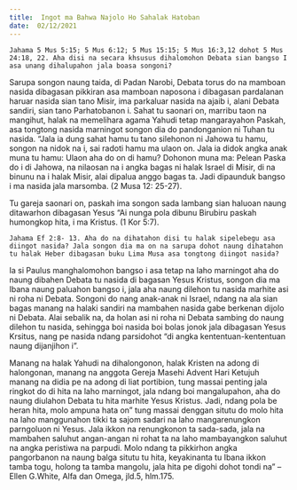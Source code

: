 ```yaml
---
title:  Ingot ma Bahwa Najolo Ho Sahalak Hatoban
date:  02/12/2021
---
```


`Jahama 5 Mus 5:15; 5 Mus 6:12; 5 Mus 15:15; 5 Mus 16:3,12 dohot 5 Mus 24:18, 22. Aha disi na secara khsusus dihalomohon Debata sian bangso I asa unang dihalupahon jala boasa songoni?`

Sarupa songon naung taida, di Padan Narobi, Debata torus do na mamboan nasida dibagasan pikkiran asa mamboan naposona i dibagasan pardalanan haruar nasida sian tano Misir, ima parkaluar nasida na ajaib i, alani Debata sandiri, sian tano Parhatobanon i. Sahat tu saonari on, marribu taon na mangihut, halak na memelihara agama Yahudi tetap mangarayahon Paskah, asa tongtong nasida marningot songon dia do pandonganion ni Tuhan tu nasida. “Jala ia dung sahat hamu tu tano silehonon ni Jahowa tu hamu, songon na nidok na i, sai radoti hamu ma ulaon on. Jala ia didok angka anak muna tu hamu: Ulaon aha do on di hamu? Dohonon muna ma: Pelean Paska do i di Jahowa, na nilaosan na i angka bagas ni halak Israel di Misir, di na binunu na i halak Misir, alai dipalua anggo bagas ta. Jadi dipaunduk bangso i ma nasida jala marsomba. (2 Musa 12: 25-27).

Tu gareja saonari on, paskah ima songon sada lambang sian haluoan naung ditawarhon dibagasan Yesus “Ai nunga pola dibunu Birubiru paskah humongkop hita, i ma Kristus. (1 Kor 5:7).

`Jahama Ef 2:8- 13. Aha do na dihatahon disi tu halak sipelebegu asa diingot nasida? Jala songon dia ma on na sarupa dohot naung dihatahon tu halak Heber dibagasan buku Lima Musa asa tongtong diingot nasida?`

Ia si Paulus manghalomohon bangso i asa tetap na laho marningot aha do naung dibahen Debata tu nasida di bagasan Yesus Kristus, songon dia ma Ibana naung paluahon bangso i, jala aha naung dilehon tu nasida marhite asi ni roha ni Debata. Songoni do nang anak-anak ni Israel, ndang na ala sian bagas manang na halaki sandiri na mambahen nasida gabe berkenan dijolo ni Debata. Alai sebalik na, da holan asi ni roha ni Debata sambing do naung dilehon tu nasida, sehingga boi nasida boi bolas jonok jala dibagasan Yesus Krsitus, nang pe nasida ndang parsidohot “di angka kententuan-kententuan naung dijanjihon i”.

Manang na halak Yahudi na dihalongonon, halak Kristen na adong di halongonan, manang na anggota Gereja Masehi Advent Hari Ketujuh manang na didia pe na adong di liat portibion, tung massai penting jala ringkot do di hita na laho marningot, jala ndang boi mangalupahon, aha do naung diulahon Debata tu hita marhite Yesus Kristus. Jadi, ndang pola be heran hita, molo ampuna hata on” tung massai denggan situtu do molo hita na laho manggunahon tikki ta sajom sadari na laho mangarenungkon parngoluon ni Yesus. Jala ikkon na renungkonon ta sada-sada, jala na mambahen saluhut angan-angan ni rohat ta na laho mambayangkon saluhut na angka peristiwa na parpudi. Molo ndang ta pikkirhon angka pangorbanon na naung balga situtu tu hita, keyakinanta tu Ibana ikkon tamba togu, holong ta tamba mangolu, jala hita pe digohi dohot tondi na” – Ellen G.White, Alfa dan Omega, jld.5, hlm.175.